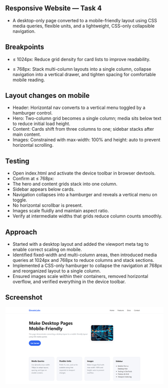 ## Responsive Website — Task 4
- A desktop-only page converted to a mobile-friendly layout using CSS media queries, flexible units, and a lightweight, CSS-only collapsible navigation.


## Breakpoints
- ≤ 1024px: Reduce grid density for card lists to improve readability.

- ≤ 768px: Stack multi-column layouts into a single column, collapse navigation into a vertical drawer, and tighten spacing for comfortable mobile reading.

## Layout changes on mobile
- Header: Horizontal nav converts to a vertical menu toggled by a hamburger control.
- Hero: Two-column grid becomes a single column; media sits below text to reduce initial load height.
- Content: Cards shift from three columns to one; sidebar stacks after main content.
- Images: Constrained with max-width: 100% and height: auto to prevent horizontal scrolling.


## Testing 
- Open index.html and activate the device toolbar in browser devtools.
- Confirm at ≤ 768px:
- The hero and content grids stack into one column.
- Sidebar appears below cards.
- Navigation collapses into a hamburger and reveals a vertical menu on toggle.
- No horizontal scrollbar is present.
- Images scale fluidly and maintain aspect ratio.
- Verify at intermediate widths that grids reduce column counts smoothly.

## Approach
- Started with a desktop layout and added the viewport meta tag to enable correct scaling on mobile.
- Identified fixed-width and multi-column areas, then introduced media queries at 1024px and 768px to reduce columns and stack sections.
- Implemented a CSS-only hamburger to collapse the navigation at 768px and reorganized layout to a single column.
- Ensured images scale within their containers, removed horizontal overflow, and verified everything in the device toolbar.


## Screenshot
![screenshot](https://github.com/Sumit-Kushwaha62/InternshipTask/blob/main/Task_4/images/Screenshot%20(221).png?raw=true)